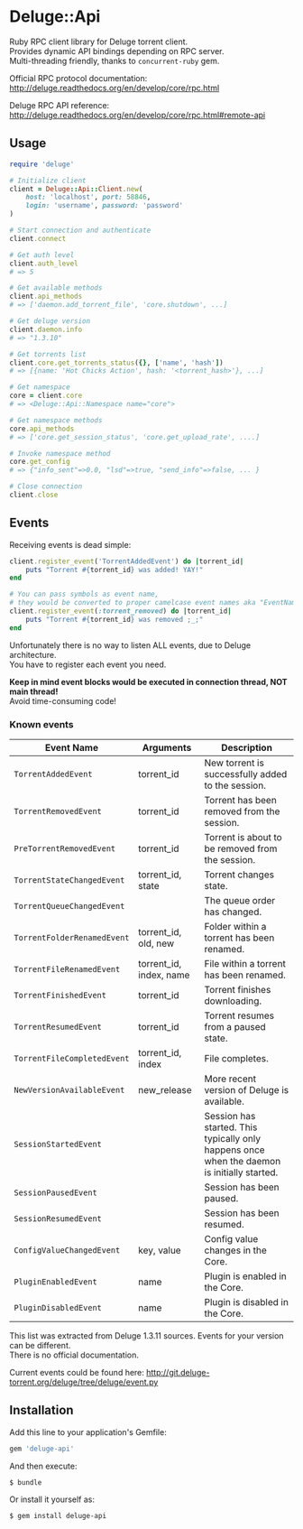 # Deluge::Api

Ruby RPC client library for Deluge torrent client.  
Provides dynamic API bindings depending on RPC server.  
Multi-threading friendly, thanks to ``concurrent-ruby`` gem.

Official RPC protocol documentation:  
http://deluge.readthedocs.org/en/develop/core/rpc.html

Deluge RPC API reference:  
http://deluge.readthedocs.org/en/develop/core/rpc.html#remote-api

## Usage

```ruby
require 'deluge'

# Initialize client
client = Deluge::Api::Client.new(
    host: 'localhost', port: 58846,
    login: 'username', password: 'password'
)

# Start connection and authenticate
client.connect

# Get auth level
client.auth_level
# => 5

# Get available methods
client.api_methods
# => ['daemon.add_torrent_file', 'core.shutdown', ...]

# Get deluge version
client.daemon.info
# => "1.3.10"

# Get torrents list
client.core.get_torrents_status({}, ['name', 'hash'])
# => [{name: 'Hot Chicks Action', hash: '<torrent_hash>'}, ...]

# Get namespace
core = client.core
# => <Deluge::Api::Namespace name="core">

# Get namespace methods
core.api_methods
# => ['core.get_session_status', 'core.get_upload_rate', ....]

# Invoke namespace method
core.get_config
# => {"info_sent"=>0.0, "lsd"=>true, "send_info"=>false, ... }

# Close connection
client.close
```

## Events

Receiving events is dead simple:

```ruby
client.register_event('TorrentAddedEvent') do |torrent_id|
    puts "Torrent #{torrent_id} was added! YAY!"
end

# You can pass symbols as event name,
# they would be converted to proper camelcase event names aka "EventNameEvent"
client.register_event(:torrent_removed) do |torrent_id|
    puts "Torrent #{torrent_id} was removed ;_;"
end
```

Unfortunately there is no way to listen ALL events, due to Deluge architecture.  
You have to register each event you need.

**Keep in mind event blocks would be executed in connection thread, NOT main thread!**  
Avoid time-consuming code!

### Known events

 Event Name               | Arguments               | Description
--------------------------|-------------------------|------------------------------------------------------
``TorrentAddedEvent``         | torrent_id              | New torrent is successfully added to the session.
``TorrentRemovedEvent``       | torrent_id              | Torrent has been removed from the session.
``PreTorrentRemovedEvent``    | torrent_id              | Torrent is about to be removed from the session.
``TorrentStateChangedEvent``  | torrent_id, state       | Torrent changes state.
``TorrentQueueChangedEvent``  | &nbsp;                  | The queue order has changed.
``TorrentFolderRenamedEvent`` | torrent_id, old, new    | Folder within a torrent has been renamed.
``TorrentFileRenamedEvent``   | torrent_id, index, name | File within a torrent has been renamed.
``TorrentFinishedEvent``      | torrent_id              | Torrent finishes downloading.
``TorrentResumedEvent``       | torrent_id              | Torrent resumes from a paused state.
``TorrentFileCompletedEvent`` | torrent_id, index       | File completes.
``NewVersionAvailableEvent``  | new_release             | More recent version of Deluge is available.
``SessionStartedEvent``       | &nbsp;                  | Session has started.  This typically only happens once when the daemon is initially started.
``SessionPausedEvent``        | &nbsp;                  | Session has been paused.
``SessionResumedEvent``       | &nbsp;                  | Session has been resumed.
``ConfigValueChangedEvent``   | key, value              | Config value changes in the Core.
``PluginEnabledEvent``        | name                    | Plugin is enabled in the Core.
``PluginDisabledEvent``       | name                    | Plugin is disabled in the Core.

This list was extracted from Deluge 1.3.11 sources. Events for your version can be different.  
There is no official documentation.

Current events could be found here: http://git.deluge-torrent.org/deluge/tree/deluge/event.py

## Installation

Add this line to your application's Gemfile:

```ruby
gem 'deluge-api'
```

And then execute:

    $ bundle

Or install it yourself as:

    $ gem install deluge-api
